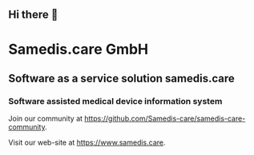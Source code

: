 ## Hi there 👋

# Samedis.care GmbH

## Software as a service solution samedis.care

### Software assisted medical device information system


Join our community at https://github.com/Samedis-care/samedis-care-community.

Visit our web-site at https://www.samedis.care.
